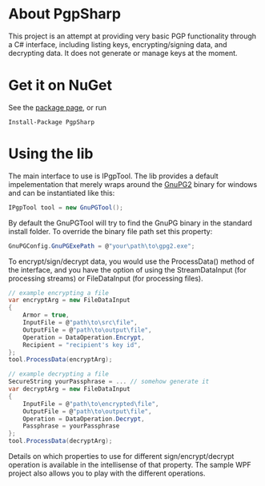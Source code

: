 # About PgpSharp

This project is an attempt at providing very basic PGP functionality 
through a C# interface, including listing keys, encrypting/signing
data, and decrypting data. It does not generate or manage keys at the moment.


# Get it on NuGet
See the [package page](http://www.nuget.org/packages/pgpsharp), or run
```
Install-Package PgpSharp
```

# Using the lib
The main interface to use is IPgpTool. The lib provides a default
impelementation that merely wraps around the [GnuPG2](https://gnupg.org/) 
binary for windows and can be instantiated like this:

```cs
IPgpTool tool = new GnuPGTool();
```

By default the GnuPGTool will try to find the GnuPG binary in the standard install
folder. To override the binary file path set this property:

```cs
GnuPGConfig.GnuPGExePath = @"your\path\to\gpg2.exe";
```

To encrypt/sign/decrypt data, you would use the ProcessData() method
of the interface, and you have the option of using the StreamDataInput
(for processing streams) or FileDataInput (for processing files).

```cs
// example encrypting a file
var encryptArg = new FileDataInput
{
    Armor = true,
    InputFile = @"path\to\src\file",
    OutputFile = @"path\to\output\file",
    Operation = DataOperation.Encrypt,
    Recipient = "recipient's key id",
};
tool.ProcessData(encryptArg);

// example decrypting a file
SecureString yourPassphrase = ... // somehow generate it
var decryptArg = new FileDataInput
{
    InputFile = @"path\to\encrypted\file",
    OutputFile = @"path\to\output\file",
    Operation = DataOperation.Decrypt,
    Passphrase = yourPassphrase
};
tool.ProcessData(decryptArg);

```

Details on which properties to use for different sign/encrypt/decrypt operation 
is available in the intellisense of that property. The sample WPF project also allows
you to play with the different operations.
